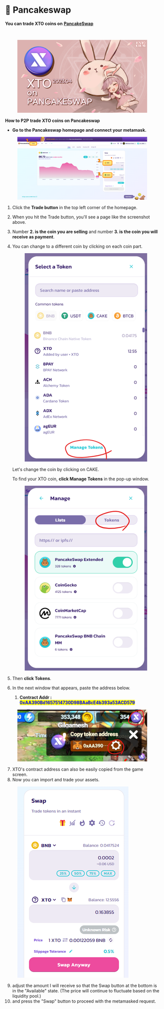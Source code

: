 # 🔸 Pancakeswap

**You can trade XTO coins on** [**PancakeSwap**](https://pancakeswap.finance/)

<div><figure><img src="https://lh3.googleusercontent.com/14MFKKBqZFeI3d1gIXrCFuBFMHwD_GReqwQxqNqzmUnnXYYLsF6JtlhNTZfsJ9vZ4BjpOJSOoay15u48h3azCpW23TYCAID0yc9dDUqAV8pVDTzYGvMR2OsoldYzBR5TAJGsvVmIQZ3H0gAM-IIOiprdWBg9xhOWpJZZHXtPK-Q3KX7n_-V0JWRO_XKVRg" alt=""><figcaption></figcaption></figure> <figure><img src="../.gitbook/assets/0401_xtoListing.png" alt=""><figcaption></figcaption></figure></div>

**How to P2P trade XTO coins on Pancakeswap**

* **Go to the Pancakeswap homepage and connect your metamask.**

<figure><img src="../.gitbook/assets/화면 캡처 2023-03-29 094314.png" alt=""><figcaption></figcaption></figure>

1. Click the **Trade button** in the top left corner of the homepage.
2. When you hit the Trade button, you'll see a page like the screenshot above.
3. Number **2. is the coin you are selling** and number **3. is the coin you will receive as payment**.
4.  You can change to a different coin by clicking on each coin part.

    <figure><img src="../.gitbook/assets/화면 캡처 2023-03-29 094434.png" alt=""><figcaption></figcaption></figure>

    Let's change the coin by clicking on CAKE.

    To find your XTO coin, **click Manage Tokens** in the pop-up window.

    <figure><img src="../.gitbook/assets/화면 캡처 2023-03-29 094525.png" alt=""><figcaption></figcaption></figure>
5. Then **click Tokens**.
6. In the next window that appears, paste the address below.&#x20;
   1. **Contract Addr :&#x20;**<mark style="color:blue;">**0xAA390Bd1657514730D98BAaBcE4b393a53ACD579**</mark>

<figure><img src="../.gitbook/assets/화면 캡처 2023-03-29 094608.png" alt=""><figcaption></figcaption></figure>

7. XTO's contract address can also be easily copied from the game screen.
8. Now you can import and trade your assets.

<figure><img src="../.gitbook/assets/화면 캡처 2023-03-29 094902.png" alt=""><figcaption></figcaption></figure>

9. adjust the amount I will receive so that the Swap button at the bottom is in the "Available" state. (The price will continue to fluctuate based on the liquidity pool.)
10. and press the "Swap" button to proceed with the metamasked request.
